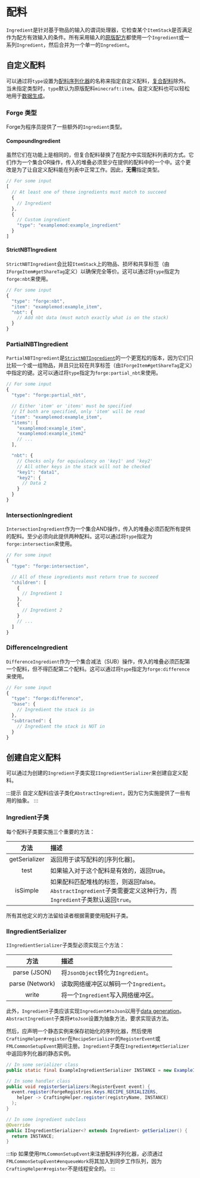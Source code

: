 配料
===========

`Ingredient`是针对基于物品的输入的谓词处理器，它检查某个`ItemStack`是否满足作为配方有效输入的条件。所有采用输入的[原版配方][recipes]都使用一个`Ingredient`或一系列`Ingredient`，然后合并为一个单一的`Ingredient`。

自定义配料
------------------

可以通过将`type`设置为[配料序列化器][serializer]的名称来指定自定义配料，[复合配料][compound]除外。当未指定类型时，`type`默认为原版配料`minecraft:item`。自定义配料也可以轻松地用于[数据生成][datagen]。

### Forge 类型

Forge为程序员提供了一些额外的`Ingredient`类型。

#### CompoundIngredient

虽然它们在功能上是相同的，但复合配料替换了在配方中实现配料列表的方式。它们作为一个集合OR操作，传入的堆叠必须至少在提供的配料中的一个中。这个更改是为了让自定义配料能在列表中正常工作。因此，**无需**指定类型。

```js
// For some input
[
  // At least one of these ingredients must match to succeed
  {
    // Ingredient
  },
  {
    // Custom ingredient
    "type": "examplemod:example_ingredient"
  }
]
```

#### StrictNBTIngredient

`StrictNBTIngredient`会比较`ItemStack`上的物品、损坏和共享标签（由`IForgeItem#getShareTag`定义）以确保完全等价。这可以通过将`type`指定为`forge:nbt`来使用。

```js
// For some input
{
  "type": "forge:nbt",
  "item": "examplemod:example_item",
  "nbt": {
    // Add nbt data (must match exactly what is on the stack)
  }
}
```

### PartialNBTIngredient

`PartialNBTIngredient`是[`StrictNBTIngredient`][nbt]的一个更宽松的版本，因为它们只比较一个或一组物品，并且只比较在共享标签（由`IForgeItem#getShareTag`定义）中指定的键。这可以通过将`type`指定为`forge:partial_nbt`来使用。

```js
// For some input
{
  "type": "forge:partial_nbt",

  // Either 'item' or 'items' must be specified
  // If both are specified, only 'item' will be read
  "item": "examplemod:example_item",
  "items": [
    "examplemod:example_item",
    "examplemod:example_item2"
    // ...
  ],

  "nbt": {
    // Checks only for equivalency on 'key1' and 'key2'
    // All other keys in the stack will not be checked
    "key1": "data1",
    "key2": {
      // Data 2
    }
  }
}
```

### IntersectionIngredient

`IntersectionIngredient`作为一个集合AND操作，传入的堆叠必须匹配所有提供的配料。至少必须向此提供两种配料。这可以通过将`type`指定为`forge:intersection`来使用。

```js
// For some input
{
  "type": "forge:intersection",

  // All of these ingredients must return true to succeed
  "children": [
    {
      // Ingredient 1
    },
    {
      // Ingredient 2
    }
    // ...
  ]
}
```

### DifferenceIngredient

`DifferenceIngredient`作为一个集合减法（SUB）操作，传入的堆叠必须匹配第一个配料，但不得匹配第二个配料。这可以通过将`type`指定为`forge:difference`来使用。

```js
// For some input
{
  "type": "forge:difference",
  "base": {
    // Ingredient the stack is in
  },
  "subtracted": {
    // Ingredient the stack is NOT in
  }
}
```

创建自定义配料
---------------------------

可以通过为创建的`Ingredient`子类实现`IIngredientSerializer`来创建自定义配料。

:::提示
自定义配料应该子类化`AbstractIngredient`，因为它为实施提供了一些有用的抽象。
:::

### Ingredient子类

每个配料子类要实施三个重要的方法：

 方法       | 描述
 :---:        | :---
getSerializer | 返回用于读写配料的[序列化器]。
test         | 如果输入对于这个配料是有效的，返回true。
isSimple     | 如果配料匹配堆栈的标签，则返回false。`AbstractIngredient`子类需要定义这种行为，而`Ingredient`子类默认返回`true`。

所有其他定义的方法留给读者根据需要使用配料子类。

### IIngredientSerializer

`IIngredientSerializer`子类型必须实现三个方法：

 方法         | 描述
 :---:          | :---
parse (JSON)    | 将`JsonObject`转化为`Ingredient`。
parse (Network) | 读取网络缓冲区以解码一个`Ingredient`。
write           | 将一个`Ingredient`写入网络缓冲区。

此外，`Ingredient`子类应该实现`Ingredient#toJson`以用于[data generation][datagen]。`AbstractIngredient`子类将`#toJson`设置为抽象方法，要求实现该方法。

然后，应声明一个静态实例来保存初始化的序列化器，然后使用`CraftingHelper#register`在`RecipeSerializer`的`RegisterEvent`或`FMLCommonSetupEvent`期间注册。`Ingredient`子类在`Ingredient#getSerializer`中返回序列化器的静态实例。

```java
// In some serializer class
public static final ExampleIngredientSerializer INSTANCE = new ExampleIngredientSerializer();

// In some handler class
public void registerSerializers(RegisterEvent event) {
  event.register(ForgeRegistries.Keys.RECIPE_SERIALIZERS,
    helper -> CraftingHelper.register(registryName, INSTANCE)
  );
}

// In some ingredient subclass
@Override
public IIngredientSerializer<? extends Ingredient> getSerializer() {
  return INSTANCE;
}
```

:::tip
如果使用`FMLCommonSetupEvent`来注册配料序列化器，必须通过`FMLCommonSetupEvent#enqueueWork`将其加入到同步工作队列，因为`CraftingHelper#register`不是线程安全的。
:::

[recipes]: https://minecraft.wiki/w/Recipe#List_of_recipe_types
[nbt]: #strictnbtingredient
[serializer]: #iingredientserializer
[compound]: #compoundingredient
[datagen]: ../../../datagen/server/recipes.md
